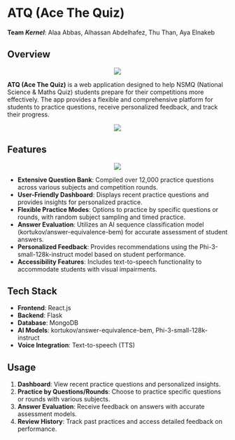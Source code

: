 # ATQ (Ace The Quiz)

**Team *Kernel***: Alaa Abbas, Alhassan Abdelhafez, Thu Than, Aya Elnakeb

## Overview

<p align="center">
  <img src="https://github.com/AlaaAbbas22/AfricAIED_W/assets/121454779/c8390894-5c34-48bb-b82d-ee9f2db6c268"  />
</p>

**ATQ (Ace The Quiz)** is a web application designed to help NSMQ (National Science & Maths Quiz) students prepare for their competitions more effectively. The app provides a flexible and comprehensive platform for students to practice questions, receive personalized feedback, and track their progress.

<p align="center">
  <img src="https://github.com/AlaaAbbas22/AfricAIED_W/assets/121454779/7bbe04bb-0733-408a-9404-e9b1046e0b8a"  />
</p>

## Features

<p align="center">
  <img src="https://github.com/AlaaAbbas22/AfricAIED_W/assets/121454779/449735de-52a6-4a4c-afc8-873500bccfd2"  />
</p>

- **Extensive Question Bank**: Compiled over 12,000 practice questions across various subjects and competition rounds.
- **User-Friendly Dashboard**: Displays recent practice questions and provides insights for personalized practice.
- **Flexible Practice Modes**: Options to practice by specific questions or rounds, with random subject sampling and timed practice.
- **Answer Evaluation**: Utilizes an AI sequence classification model (kortukov/answer-equivalence-bem) for accurate assessment of student answers.
- **Personalized Feedback**: Provides recommendations using the Phi-3-small-128k-instruct model based on student performance.
- **Accessibility Features**: Includes text-to-speech functionality to accommodate students with visual impairments.

## Tech Stack

- **Frontend**: React.js
- **Backend**: Flask
- **Database**: MongoDB
- **AI Models**: kortukov/answer-equivalence-bem, Phi-3-small-128k-instruct
- **Voice Integration**: Text-to-speech (TTS)

## Usage

1. **Dashboard**: View recent practice questions and personalized insights.
2. **Practice by Questions/Rounds**: Choose to practice specific questions or rounds with various subjects.
3. **Answer Evaluation**: Receive feedback on answers with accurate assessment models.
4. **Review History**: Track past practices and access detailed feedback on performance.
